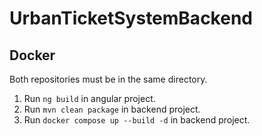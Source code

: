 # UrbanTicketSystemBackend

## Docker
Both repositories must be in the same directory.
1. Run `ng build` in angular project.
2. Run `mvn clean package` in backend project.
3. Run `docker compose up --build -d` in backend project.